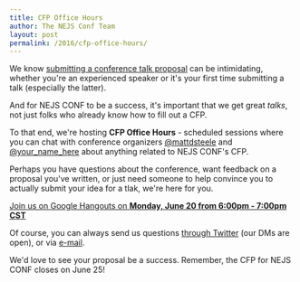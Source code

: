```yaml
---
title: CFP Office Hours
author: The NEJS Conf Team
layout: post
permalink: /2016/cfp-office-hours/
---
```


We know [submitting a conference talk proposal][cfp] can be intimidating, whether you're an experienced speaker or it's your first time submitting a talk (especially the latter).

And for NEJS CONF to be a success, it's important that we get great *talks*, not just folks who already know how to fill out a CFP.

To that end, we're hosting **CFP Office Hours** - scheduled sessions where you can chat with conference organizers [@mattdsteele][@mattdsteele] and [@your\_name\_here][@talk2] about anything related to NEJS CONF's CFP.

Perhaps you have questions about the conference, want feedback on a proposal you've written, or just need someone to help convince you to actually submit your idea for a tlak, we're here for you.

[Join us on Google Hangouts on **Monday, June 20 from 6:00pm - 7:00pm CST**][hangout]

Of course, you can always send us questions [through Twitter][twitter] (our DMs are open), or via [e-mail][email].

We'd love to see your proposal be a success. Remember, the CFP for NEJS CONF closes on June 25!

[cfp]: /2016/call-for-proposals/
[hangout]: /TODO_TALK
[@mattdsteele]: https://twitter.com/mattdsteele
[@talk2]: https://twitter.com/mattdsteele
[twitter]: https://twitter.com/nejsconf
[email]: mailto:organizers@nejsconf.com
